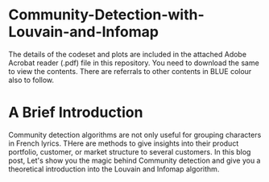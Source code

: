 # Community-Detection-with-Louvain-and-Infomap

The details of the codeset and plots are included in the attached Adobe Acrobat reader (.pdf) file in this repository. 
You need to download the same to view the contents. There are referrals to other contents in BLUE colour also to follow.

A Brief Introduction
=====================

Community detection algorithms are not only useful for grouping characters in French lyrics. THere are methods to give insights into their product portfolio, customer, or market structure to several customers. In this blog post, Let's show you the magic behind Community detection and give you a theoretical introduction into the Louvain and Infomap algorithm.
